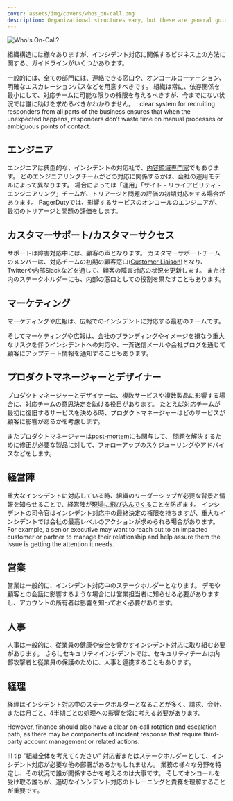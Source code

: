 ```yaml
---
cover: assets/img/covers/whos_on-call.png
description: Organizational structures vary, but these are general guidelines about the way different functions in a business relate to incident response.
---
```

![Who's On-Call?](../assets/img/headers/who_oncall.png)

組織構造には様々ありますが、インシデント対応に関係するビジネス上の方法に関する、ガイドラインがいくつかあります。

一般的には、全ての部門には、連絡できる窓口や、オンコールローテーション、明確なエスカレーションパスなどを用意すべきです。
組織は常に、依存関係を最小にして、対応チームに可能な限りの権限を与えるべきすが、今までにない状況では誰に助けを求めるべきかわかりません。
: clear system for recruiting responders from all parts of the business ensures that when the unexpected happens, responders don’t waste time on manual processes or ambiguous points of contact.

## エンジニア

エンジニアは典型的な、インシデントの対応社で、[内容領域専門家](../before/different_roles)でもあります。
どのエンジニアリングチームがどの対応に関係するかは、会社の運用モデルによって異なります。
場合によっては「運用」「サイト・リライアビリティ・エンジニアリング」チームが、トリアージと問題の評価の初期対応をする場合があります。
PagerDutyでは、影響するサービスのオンコールのエンジニアが、最初のトリアージと問題の評価をします。

## カスタマーサポート/カスタマーサクセス

サポートは障害対応中には、顧客の声となります。
カスタマーサポートチームのメンバーは、対応チームの初期の顧客窓口([Customer Liaison](../training/customer_liaison))となり、Twitterや内部Slackなどを通して、顧客の障害対応の状況を更新します。
また社内のステークホルダーにも、内部の窓口としての役割を果たすこともあります。

## マーケティング

マーケティングや広報は、広報でのインシデントに対応する最初のチームです。

そしてマーケティングや広報は、会社のブランディングやイメージを損なう重大なリスクを伴うインシデントへの対応や、一斉送信メールや会社ブログを通じて顧客にアップデート情報を通知することもあります。

## プロダクトマネージャーとデザイナー

プロダクトマネージャーとデザイナーは、複数サービスや複数製品に影響する場合に、対応チームの意思決定を助ける役目があります。
たとえば対応チームが最初に復旧するサービスを決める時、プロダクトマネージャーはどのサービスが顧客に影響があるかを考慮します。

またプロダクトマネージャーは[post-mortem](../after/post_mortem_process)にも関与して、
問題を解決するために修正が必要な製品に対して、フォローアップのスケジューリングやアドバイスなどをします。

## 経営陣


重大なインシデントに対応している時、組織のリーダーシップが必要な背景と情報を知らせることで、経営陣が[現場に飛び込んでくる](../training/glossary/#executive-swoop)ことを防ぎます。
インシデントの司令官はインシデント対応中の最終決定の権限を持ちますが、重大なインシデントでは会社の最高レベルのアクションが求められる場合があります。
For example, a senior executive may want to reach out to an impacted customer or partner to manage their relationship and help assure them the issue is getting the attention it needs.

## 営業

営業は一般的に、インシデント対応中のステークホルダーとなります。
デモや顧客との会話に影響するような場合には営業担当者に知らせる必要がありますし、アカウントの所有者は影響を知っておく必要があります。

## 人事

人事は一般的に、従業員の健康や安全を脅かすインシデント対応に取り組む必要があります。
さらにセキュリティインシデントでは、セキュリティチームは内部攻撃者と従業員の保護のために、人事と連携することもあります。

## 経理

経理はインシデント対応中のステークホルダーとなることが多く、請求、会計、または月ごと、4半期ごとの処理への影響を常に考える必要があります。

However, finance should also have a clear on-call rotation and escalation path, as there may be components of incident response that require third-party account management or related actions.

!!! tip "組織全体を考えてください"
    対応者またはステークホルダーとして、インシデント対応が必要な他の部署があるかもしれません。
    業務の様々な分野を特定し、その状況で誰が関係するかを考えるのは大事です。
    そしてオンコールを受け取る誰もが、適切なインシデント対応のトレーニングと責務を理解することが重要です。
